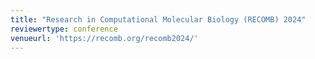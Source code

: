 ```yaml
---
title: "Research in Computational Molecular Biology (RECOMB) 2024"
reviewertype: conference
venueurl: 'https://recomb.org/recomb2024/'
---
```

